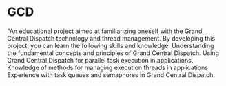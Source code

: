 # GCD
"An educational project aimed at familiarizing oneself with the Grand Central Dispatch 
technology and thread management. By developing this project, you can learn the following skills and knowledge:
Understanding the fundamental concepts and principles of Grand Central Dispatch.
Using Grand Central Dispatch for parallel task execution in applications.
Knowledge of methods for managing execution threads in applications.
Experience with task queues and semaphores in Grand Central Dispatch.
